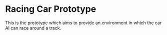 # Racing Car Prototype

This is the prototype which aims to provide an environment in which the car AI can race around a track.
